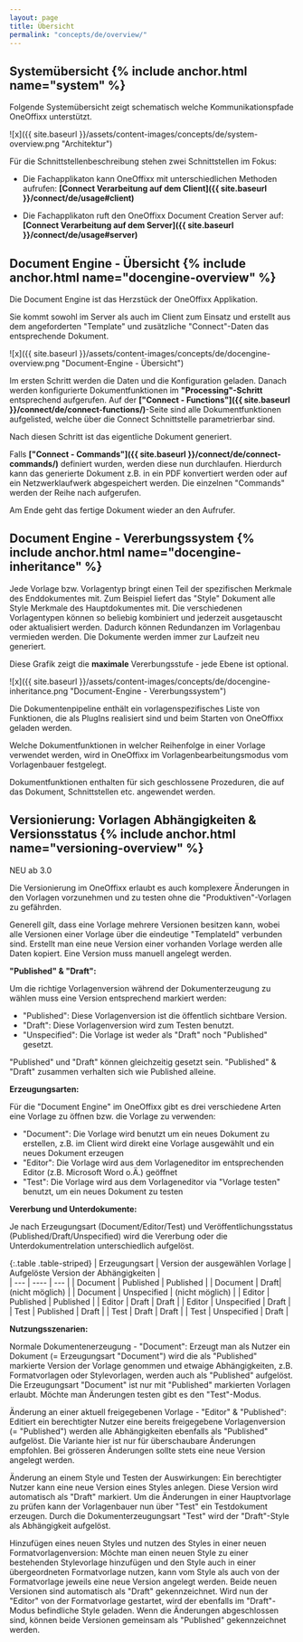 ```yaml
---
layout: page
title: Übersicht
permalink: "concepts/de/overview/"
---
```


## Systemübersicht {% include anchor.html name="system" %}

Folgende Systemübersicht zeigt schematisch welche Kommunikationspfade OneOffixx unterstützt. 

![x]({{ site.baseurl }}/assets/content-images/concepts/de/system-overview.png "Architektur")

Für die Schnittstellenbeschreibung stehen zwei Schnittstellen im Fokus:

* Die Fachapplikaton kann OneOffixx mit unterschiedlichen Methoden aufrufen: __[Connect Verarbeitung auf dem Client]({{ site.baseurl }}/connect/de/usage#client)__

* Die Fachapplikaton ruft den OneOffixx Document Creation Server auf: __[Connect Verarbeitung auf dem Server]({{ site.baseurl }}/connect/de/usage#server)__

## Document Engine - Übersicht {% include anchor.html name="docengine-overview" %}

Die Document Engine ist das Herzstück der OneOffixx Applikation. 

Sie kommt sowohl im Server als auch im Client zum Einsatz und erstellt aus dem angeforderten "Template" und zusätzliche "Connect"-Daten das entsprechende Dokument.

![x]({{ site.baseurl }}/assets/content-images/concepts/de/docengine-overview.png "Document-Engine - Übersicht")

Im ersten Schritt werden die Daten und die Konfiguration geladen. Danach werden konfigurierte Dokumentfunktionen im __"Processing"-Schritt__ entsprechend aufgerufen. 
Auf der __["Connect - Functions"]({{ site.baseurl }}/connect/de/connect-functions/)__-Seite sind alle Dokumentfunktionen aufgelisted, welche über die Connect Schnittstelle parametrierbar sind.

Nach diesen Schritt ist das eigentliche Dokument generiert. 

Falls __["Connect - Commands"]({{ site.baseurl }}/connect/de/connect-commands/)__ definiert wurden, werden diese nun durchlaufen. Hierdurch kann das generierte Dokument z.B. in ein PDF konvertiert werden oder auf ein Netzwerklaufwerk abgespeichert werden. Die einzelnen "Commands" werden der Reihe nach aufgerufen.

Am Ende geht das fertige Dokument wieder an den Aufrufer.

## Document Engine - Vererbungssystem {% include anchor.html name="docengine-inheritance" %}

Jede Vorlage bzw. Vorlagentyp bringt einen Teil der spezifischen Merkmale des Enddokumentes mit. Zum Beispiel liefert das "Style" Dokument alle Style Merkmale des Hauptdokumentes mit. Die verschiedenen Vorlagentypen können so beliebig kombiniert und jederzeit ausgetauscht oder aktualisiert werden. Dadurch können Redundanzen im Vorlagenbau vermieden werden. Die Dokumente werden immer zur Laufzeit neu generiert.

Diese Grafik zeigt die __maximale__ Vererbungsstufe - jede Ebene ist optional.

![x]({{ site.baseurl }}/assets/content-images/concepts/de/docengine-inheritance.png "Document-Engine - Vererbungssystem")

Die Dokumentenpipeline enthält ein vorlagenspezifisches Liste von Funktionen, die als PlugIns realisiert sind und beim Starten von OneOffixx geladen werden. 

Welche Dokumentfunktionen in welcher Reihenfolge in einer Vorlage verwendet werden, wird in OneOffixx im Vorlagenbearbeitungsmodus vom Vorlagenbauer festgelegt. 

Dokumentfunktionen enthalten für sich geschlossene Prozeduren, die auf das Dokument, Schnittstellen etc. angewendet werden.

## Versionierung: Vorlagen Abhängigkeiten & Versionsstatus {% include anchor.html name="versioning-overview" %}

<span class="label label-info">NEU ab 3.0</span>

Die Versionierung im OneOffixx erlaubt es auch komplexere Änderungen in den Vorlagen vorzunehmen und zu testen ohne die "Produktiven"-Vorlagen zu gefährden. 

Generell gilt, dass eine Vorlage mehrere Versionen besitzen kann, wobei alle Versionen einer Vorlage über die eindeutige "TemplateId" verbunden sind. Erstellt man eine neue Version einer vorhanden Vorlage werden alle Daten kopiert. 
Eine Version muss manuell angelegt werden.

__"Published" & "Draft":__

Um die richtige Vorlagenversion während der Dokumenterzeugung zu wählen muss eine Version entsprechend markiert werden:

* "Published": Diese Vorlagenversion ist die öffentlich sichtbare Version.
* "Draft": Diese Vorlagenversion wird zum Testen benutzt.
* "Unspecified": Die Vorlage ist weder als "Draft" noch "Published" gesetzt.

"Published" und "Draft" können gleichzeitig gesetzt sein. "Published" & "Draft" zusammen verhalten sich wie Published alleine.

__Erzeugungsarten:__

Für die "Document Engine" im OneOffixx gibt es drei verschiedene Arten eine Vorlage zu öffnen bzw. die Vorlage zu verwenden:

* "Document": Die Vorlage wird benutzt um ein neues Dokument zu erstellen, z.B. im Client wird direkt eine Vorlage ausgewählt und ein neues Dokument erzeugen
* "Editor": Die Vorlage wird aus dem Vorlageneditor im entsprechenden Editor (z.B. Microsoft Word o.Ä.) geöffnet
* "Test": Die Vorlage wird aus dem Vorlageneditor via "Vorlage testen" benutzt, um ein neues Dokument zu testen

__Vererbung und Unterdokumente:__

Je nach Erzeugungsart (Document/Editor/Test) und Veröffentlichungsstatus (Published/Draft/Unspecified) wird die Vererbung oder die Unterdokumentrelation unterschiedlich aufgelöst. 

{:.table .table-striped}
| Erzeugungsart | Version der ausgewählen Vorlage | Aufgelöste Version der Abhängigkeiten |                      
| --- | ---- | --- |
| Document | Published | Published |
| Document | Draft| (nicht möglich) |
| Document | Unspecified | (nicht möglich) |
| Editor | Published | Published |
| Editor | Draft | Draft |
| Editor | Unspecified | Draft |
| Test | Published | Draft |
| Test | Draft | Draft |
| Test | Unspecified | Draft |

__Nutzungsszenarien:__

Normale Dokumentenerzeugung - "Document":
Erzeugt man als Nutzer ein Dokument (= Erzeugungsart "Document") wird die als "Published" markierte Version der Vorlage genommen und etwaige Abhängigkeiten, z.B. Formatvorlagen oder Stylevorlagen, werden auch als "Published" aufgelöst.
Die Erzeugungsart "Document" ist nur mit "Published" markierten Vorlagen erlaubt. Möchte man Änderungen testen gibt es den "Test"-Modus. 

Änderung an einer aktuell freigegebenen Vorlage - "Editor" & "Published":
Editiert ein berechtigter Nutzer eine bereits freigegebene Vorlagenversion (= "Published") werden alle Abhängigkeiten ebenfalls als "Published" aufgelöst. Die Variante hier ist nur für überschaubare Änderungen empfohlen. Bei grösseren Änderungen sollte stets eine neue Version angelegt werden.

Änderung an einem Style und Testen der Auswirkungen:
Ein berechtigter Nutzer kann eine neue Version eines Styles anlegen. Diese Version wird automatisch als "Draft" markiert. Um die Änderungen in einer Hauptvorlage zu prüfen kann der Vorlagenbauer nun über "Test" ein Testdokument erzeugen. Durch die Dokumenterzeugungsart "Test" wird der "Draft"-Style als Abhängigkeit aufgelöst.

Hinzufügen eines neuen Styles und nutzen des Styles in einer neuen Formatvorlagenversion:
Möchte man einen neuen Style zu einer bestehenden Stylevorlage hinzufügen und den Style auch in einer übergeordneten Formatvorlage nutzen, kann vom Style als auch von der Formatvorlage jeweils eine neue Version angelegt werden. Beide neuen Versionen sind automatisch als "Draft" gekennzeichnet. Wird nun der "Editor" von der Formatvorlage gestartet, wird der ebenfalls im "Draft"-Modus befindliche Style geladen. Wenn die Änderungen abgeschlossen sind, können beide Versionen gemeinsam als "Published" gekennzeichnet werden. 